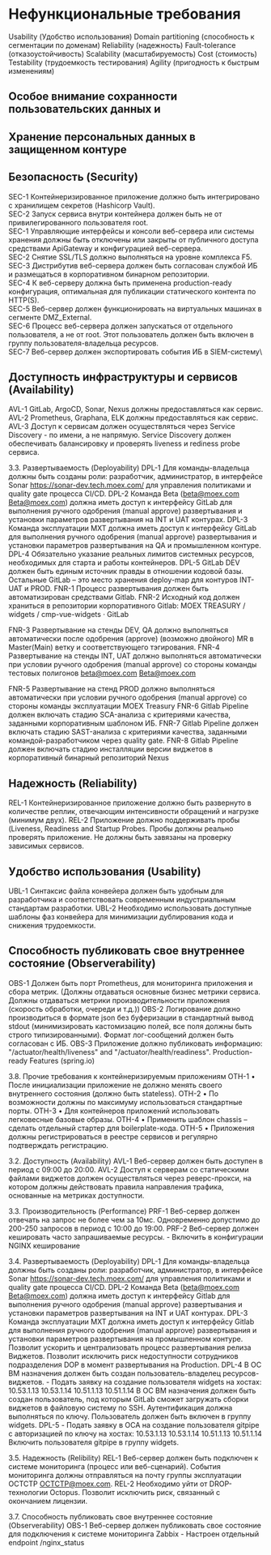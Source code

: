 # Нефункциональные требования
Usability (Удобство использования)
Domain partitioning (способность к сегментации по доменам)
Reliability (надежность)
Fault-tolerance (отказоустойчивость)
Scalability (масштабируемость)
Cost (стоимость)
Testability (трудоемкость тестирования)
Agility (пригодность к быстрым изменениям)


## Особое внимание сохранности пользовательских данных и 
## Хранение персональных данных в защищенном контуре

## Безопасность (Security)
SEC-1	Контейнеризированное приложение должно быть интегрировано с хранилищем секретов (Hashicorp Vault).\
SEC-2	Запуск сервиса внутри контейнера должен быть не от привилегированного пользователя root.\
SEC-1	Управляющие интерфейсы и консоли веб-сервера или системы хранения должны быть отключены или закрыты от публичного доступа средствами ApiGateway и конфигурацией веб-сервера.\
SEC-2	Снятие SSL/TLS должно выполняться на уровне комплекса F5.\
SEC-3	Дистрибутив веб-сервера должен быть согласован службой ИБ и размещаться в корпоративном бинарном репозитории.\
SEC-4	К веб-серверу должна быть применена production-ready конфигурация, оптимальная для публикации статического контента по HTTP(S).\
SEC-5	Веб-сервер должен функционировать на виртуальных машинах в сегменте DMZ_External.\
SEC-6	Процесс веб-сервера должен запускаться от отдельного пользователя, а не от root. Этот пользователь должен быть включен в группу пользователя-владельца ресурсов.\
SEC-7	Веб-сервер должен экспортировать события ИБ в SIEM-систему\


## Доступность инфраструктуры и сервисов (Availability)
AVL-1	GitLab, ArgoCD, Sonar, Nexus должны предоставляться как сервис.
AVL-2	Prometheus, Graphana, ELK должны предоставляться как сервис.
AVL-3	Доступ к сервисам должен осуществляться через Service Discovery - по имени, а не напрямую. Service Discovery должен обеспечивать балансировку и проверять liveness и rediness probe сервиса.

3.3.	Развертываемость (Deployability)
DPL-1	Для команды-владельца должны быть созданы роли: разработчик, администратор, в интерфейсе Sonar https://sonar-dev.tech.moex.com/ для управления политиками и quality gate процесса CI/CD.
DPL-2	Команда Beta (beta@moex.com Beta@moex.com) должна иметь доступ к интерфейсу GitLab для выполнения ручного одобрения (manual approve) развертывания и установки параметров развертывания на INT и UAT контурах.
DPL-3	Команда эксплуатации MXT должна иметь доступ к интерфейсу GitLab для выполнения ручного одобрения (manual approve) развертывания и установки параметров развертывания на QA и промышленном контуре. 
DPL-4	Обязательно указание реальных лимитов системных ресурсов, необходимых для старта и работы контейнеров.
DPL-5	GitLab DEV должен быть единым источник правды в отношении кодовой базы. Остальные GitLab – это место хранения deploy-map для контуров INT-UAT и PROD.
FNR-1	Процесс развертывания должен быть автоматизирован средствами Gitlab. 
FNR-2	Исходный код должен храниться в репозитории корпоративного Gitlab: MOEX TREASURY / widgets / cmp-vue-widgets · GitLab

FNR-3	Развертывание на стенды DEV, QA должно выполняться автоматически после одобрения (approve) (возможно двойного) MR в Master(Main) ветку и соответствующего тэгирования.
FNR-4	Развертывание на стенды INT, UAT должно выполняться автоматически при условии ручного одобрения (manual approve) со стороны команды тестовых полигонов beta@moex.com Beta@moex.com 

FNR-5	Развертывание на стенд PROD должно выполняться автоматически при условии ручного одобрения (manual approve) со стороны команды эксплуатации MOEX Treasury 
FNR-6	Gitlab Pipeline должен включать стадию SCA-анализа с критериями качества, заданными корпоративным шаблоном ИБ.
FNR-7	Gitlab Pipeline должен включать стадию SAST-анализа с критериями качества, заданными командой-разработчиком через quality gate.
FNR-8	Gitlab Pipeline должен включать стадию инсталляции версии виджетов в корпоративный бинарный репозиторий Nexus



## Надежность (Reliability)
REL-1	Контейнеризированное приложение должно быть развернуто в количестве реплик, отвечающим интенсивности обращений и нагрузке (минимум двух).
REL-2	Приложение должно поддерживать пробы (Liveness, Readiness and Startup Probes. Пробы должны реально проверять приложение. Не должны быть завязаны на проверку зависимых сервисов.

## Удобство использования (Usability)
UBL-1	Синтаксис файла конвейера должен быть удобным для разработчика и соответствовать современным индустриальным стандартам разработки.
UBL-2	Необходимо использовать доступные шаблоны фаз конвейера для минимизации дублирования кода и снижения трудоемкости.

## Способность публиковать свое внутреннее состояние (Observerability)
OBS-1	Должен быть порт Prometheus, для мониторинга приложения и сбора метрик. (Должны отдаваться основные бизнес метрики сервиса.  Должны отдаваться метрики производительности приложения (скорость обработки, очереди и т.д.))
OBS-2	Логирование должно производиться в формате json без буферизации в стандартный вывод stdout (минимизировать кастомизацию полей, все поля должны быть строго типизированными). Формат лог-сообщений должен быть согласован с ИБ.
OBS-3	Приложение должно публиковать информацию: "/actuator/health/liveness" and "/actuator/health/readiness". Production-ready Features (spring.io)

3.8.	Прочие требования к контейнеризируемым приложениям
OTH-1	•	После инициализации приложение не должно менять своего внутреннего состояния (должно быть stateless).
OTH-2	•	По возможности должны по максимуму использоваться стандартные порты.
OTH-3	•	Для контейнеров приложений использовать легковесные базовые образы.
OTH-4	•	Применить шаблон chassis – сделать отдельный стартер для boilerplate-кода.
OTH-5	•	Приложения должны регистрироваться в реестре сервисов и регулярно подтверждать регистрацию. 




3.2.	Доступность (Availability)
AVL-1	Веб-сервер должен быть доступен в период с 09:00 до 20:00.
AVL-2	Доступ к серверам со статическими файлами виджетов должен осуществляться через реверс-прокси, на котором должны действовать правила направления трафика, основанные на метриках доступности. 


3.3.	Производительность (Performance)
PRF-1	Веб-сервер должен отвечать на запрос не более чем за 10мс. Одновременно допустимо до 200-250 запросов в период с 10:00 до 19:00.
PRF-2	Веб-сервер должен кешировать часто запрашиваемые ресурсы.
	- Включить в конфигурации NGINX кеширование

3.4.	Развертываемость (Deployability)
DPL-1	Для команды-владельца должны быть созданы роли: разработчик, администратор, в интерфейсе Sonar https://sonar-dev.tech.moex.com/ для управления политиками и quality gate процесса CI/CD.
DPL-2	Команда Beta (beta@moex.com Beta@moex.com) должна иметь доступ к интерфейсу Gitlab для выполнения ручного одобрения (manual approve) развертывания и установки параметров развертывания на INT и UAT контурах.
DPL-3	Команда эксплуатации MXT должна иметь доступ к интерфейсу Gitlab для выполнения ручного одобрения (manual approve) развертывания и установки параметров развертывания на промышленном контуре. Позволит ускорить и централизовать процесс развертывания релиза Виджетов. Позволит исключить риск недоступности сотрудников подразделения DOP в момент развертывания на Production.
DPL-4	В ОС ВМ назначения должен быть создан пользователь-владелец ресурсов-виджетов.
	- Подать заявку на создание пользователя widgets на хостах: 
10.53.1.13
10.53.1.14
10.51.1.13
10.51.1.14
	В ОС ВМ назначения должен быть создан пользователь, под которым GitLab сможет загружать сборки виджетов в файловую систему по SSH. Аутентификация должна выполняться по ключу. Пользователь должен быть включен в группу widgets.
DPL-5	- Подать заявку в ОСА на создание пользователя gitpipe с авторизацией по ключу на хостах: 
10.53.1.13
10.53.1.14
10.51.1.13
10.51.1.14
	Включить пользователя gitpipe в группу widgets.
 
3.5.	Надежность (Relibility)
REL-1	Веб-сервер должен быть подключен к системе мониторинга (процесс или веб-сценарий). События мониторинга должны отправляться на почту группы эксплуатации ОСТСТР <OCTCTP@moex.com>.
REL-2	Необходимо уйти от DROP-технологии Octopus. Позволит исключить риск, связанный с окончанием лицензии.


3.7.	Способность публиковать свое внутреннее состояние (Observerability)
OBS-1	Веб-сервер должен публиковать свое состояние для подключения к системе мониторинга Zabbix
	- Настроен отдельный endpoint /nginx_status


